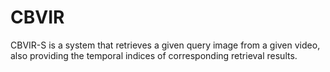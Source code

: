 # CBVIR
CBVIR-S is a system that retrieves a given query image from a given video, also providing the temporal indices of corresponding retrieval results. 
